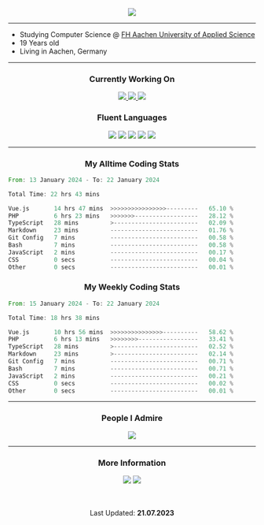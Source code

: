 <div align="center"><img src="https://readme-typing-svg.herokuapp.com?font=Roboto&size=32&pause=1000&color=FFFFFF&center=true&vCenter=true&height=32&lines=Hey%2C+I'm+Phil!" /></div>

___

- Studying Computer Science @ [FH Aachen University of Applied Science](https://www.fh-aachen.de/)
- 19 Years old
- Living in Aachen, Germany

___

<div align="center">
  <h3>Currently Working On</h3>
  <a href="https://github.com/PhilPinsdorf/EzPP">
    <img src="https://img.shields.io/static/v1?label=%20&message=EzPP%20&color=yellow&style=for-the-badge">
  </a>
  <a href="https://github.com/PhilPinsdorf/PartyGames">
    <img src="https://img.shields.io/static/v1?label=%20&message=Party%20Games%20&color=blueviolet&style=for-the-badge">
  </a>
  <a href="https://github.com/PhilPinsdorf/FhAachenMensaBot">
    <img src="https://img.shields.io/static/v1?label=%20&message=FH%20Mensa%20Bot%20&color=red&style=for-the-badge">
  </a>
</div>

<div align="center">
  <h3>Fluent Languages</h3>
  <img src="https://img.shields.io/badge/java-%23ED8B00.svg?style=for-the-badge&logo=java&logoColor=white">
  <img src="https://img.shields.io/badge/javascript-%23323330.svg?style=for-the-badge&logo=javascript&logoColor=%23F7DF1E">
  <img src=https://img.shields.io/badge/typescript-%23007ACC.svg?style=for-the-badge&logo=typescript&logoColor=white>
  <img src="https://img.shields.io/badge/c++-%2300599C.svg?style=for-the-badge&logo=c%2B%2B&logoColor=white">
  <img src="https://img.shields.io/badge/python-3670A0?style=for-the-badge&logo=python&logoColor=ffdd54">
</div>

___
<div align="center">
  
### My Alltime Coding Stats 
</div>
<!--START_SECTION:wakaalltime-->

```rust
From: 13 January 2024 - To: 22 January 2024

Total Time: 22 hrs 43 mins

Vue.js       14 hrs 47 mins  >>>>>>>>>>>>>>>>---------   65.10 %
PHP          6 hrs 23 mins   >>>>>>>------------------   28.12 %
TypeScript   28 mins         >------------------------   02.09 %
Markdown     23 mins         -------------------------   01.76 %
Git Config   7 mins          -------------------------   00.58 %
Bash         7 mins          -------------------------   00.58 %
JavaScript   2 mins          -------------------------   00.17 %
CSS          0 secs          -------------------------   00.04 %
Other        0 secs          -------------------------   00.01 %
```

<!--END_SECTION:wakaalltime-->

<div align="center">
  
### My Weekly Coding Stats 
</div>
<!--START_SECTION:wakaweekly-->

```rust
From: 15 January 2024 - To: 22 January 2024

Total Time: 18 hrs 38 mins

Vue.js       10 hrs 56 mins  >>>>>>>>>>>>>>>----------   58.62 %
PHP          6 hrs 13 mins   >>>>>>>>-----------------   33.41 %
TypeScript   28 mins         >------------------------   02.52 %
Markdown     23 mins         >------------------------   02.14 %
Git Config   7 mins          -------------------------   00.71 %
Bash         7 mins          -------------------------   00.71 %
JavaScript   2 mins          -------------------------   00.21 %
CSS          0 secs          -------------------------   00.02 %
Other        0 secs          -------------------------   00.01 %
```

<!--END_SECTION:wakaweekly-->

___

<div align="center">
  <h3>People I Admire</h3>
  <a href="https://github.com/RC-14/">
    <img src="https://img.shields.io/static/v1?label=%20&message=RC-14%20&color=red&style=for-the-badge&logo=github">
  </a>
</div>

___

<!--- <div align="center">
  <h3>Current Spotify Top Tracks</h3>
    <a href="https://open.spotify.com/user/phil220704?si=dcdfdbe7a6f541a8">
      <img src="https://github.com/PhilPinsdorf/PhilPinsdorf/blob/5329f0455e4baa907e216b4b494eb3d830a6debc/metrics.plugin.music.svg" href="https://google.com/">
    </a>
</div>

___ --->

<div align="center">
  <h3>More Information</h3>
  <img src="https://komarev.com/ghpvc/?username=philpinsdorf&style=for-the-badge&color=blueviolet">
  <a href="https://discord.com/channels/@me/722502317458325664">
    <img src="https://img.shields.io/static/v1?label=%20&message=philpin&color=7289da&style=for-the-badge&logo=discord&logoColor=white""> 
  </a>
</div>

</br>
</br>

<p align="center">Last Updated: <strong>21.07.2023</strong></p>

